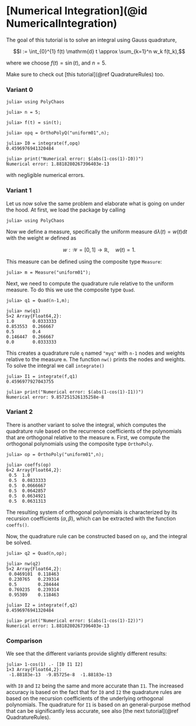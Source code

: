 # [Numerical Integration](@id NumericalIntegration)
The goal of this tutorial is to solve an integral using Gauss quadrature,
```math
I := \int_{0}^{1} f(t) \mathrm{d} t \approx \sum_{k=1}^n w_k f(t_k),
```
where we choose $f(t) = \sin(t)$, and $n = 5$.

Make sure to check out [this tutorial](@ref QuadratureRules) too.

### Variant 0
```jldoctest usePolyChaos
julia> using PolyChaos

julia> n = 5;

julia> f(t) = sin(t);

julia> opq = OrthoPolyQ("uniform01",n);

julia> I0 = integrate(f,opq)
0.4596976941320484

julia> print("Numerical error: $(abs(1-cos(1)-I0))")
Numerical error: 1.8818280267396403e-13
```
with negligible numerical errors.

### Variant 1
Let us  now solve the same problem and elaborate what is going on under the hood.
At first, we load the package by calling
```jldoctest usePolyChaos
julia> using PolyChaos
```
Now we define a measure, specifically the uniform measure $\mathrm{d}\lambda(t) = w(t) \mathrm{d} t$ with the weight $w$ defined as
```math
  w: \mathcal{W} = [0,1] \rightarrow \mathbb{R}, \quad w(t) = 1.
```
This measure can be defined using the composite type `Measure`:
```jldoctest usePolyChaos
julia> m = Measure("uniform01");
```
Next, we need to compute the quadrature rule relative to the uniform measure.
To do this we use the composite type `Quad`.
```jldoctest usePolyChaos
julia> q1 = Quad(n-1,m);

julia> nw(q1)
5×2 Array{Float64,2}:
1.0       0.0333333
0.853553  0.266667
0.5       0.4
0.146447  0.266667
0.0       0.0333333
```
This creates a quadrature rule `q` named `"myq"` with `n-1` nodes and weights relative to the measure `m`.
The function `nw()` prints the nodes and weights.
To solve the integral we call `integrate()`
```jldoctest usePolyChaos
julia> I1 = integrate(f,q1)
0.4596977927043755

julia> print("Numerical error: $(abs(1-cos(1)-I1))")
Numerical error: 9.857251526135258e-8
```

### Variant 2
There is another variant to solve the integral, which computes the quadrature rule based on the recurrence coefficients of the polynomials that are orthogonal relative to the measure `m`.
First, we compute the orthogonal polynomials using the composite type `OrthoPoly`.
```jldoctest usePolyChaos
julia> op = OrthoPoly("uniform01",n);

julia> coeffs(op)
6×2 Array{Float64,2}:
 0.5  1.0
 0.5  0.0833333
 0.5  0.0666667
 0.5  0.0642857
 0.5  0.0634921
 0.5  0.0631313
```
The resulting system of orthogonal polynomials is characterized by its recursion coefficients $(\alpha, \beta)$, which can be extracted with the function `coeffs()`.

Now, the quadrature rule can be constructed based on `op`, and the integral be solved.
```jldoctest usePolyChaos
julia> q2 = Quad(n,op);

julia> nw(q2)
5×2 Array{Float64,2}:
 0.0469101  0.118463
 0.230765   0.239314
 0.5        0.284444
 0.769235   0.239314
 0.95309    0.118463

julia> I2 = integrate(f,q2)
0.4596976941320484

julia> print("Numerical error: $(abs(1-cos(1)-I2))")
Numerical error: 1.8818280267396403e-13
```

### Comparison
We see that the different variants provide slightly different results:
```jldoctest usePolyChaos
julia> 1-cos(1) .- [I0 I1 I2]
1×3 Array{Float64,2}:
 -1.88183e-13  -9.85725e-8  -1.88183e-13
```
with `I0` and `I2` being the same and more accurate than `I1`.
The increased accuracy is based on the fact that for `I0` and `I2` the quadrature rules are based on the recursion coefficients of the underlying orthogonal polynomials.
The quadrature for `I1` is based on an general-purpose method that can be significantly less accurate, see also [the next tutorial](@ref QuadratureRules).
